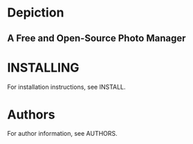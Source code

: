 # Depiction
## A Free and Open-Source Photo Manager

# INSTALLING

For installation instructions, see INSTALL.

# Authors

For author information, see AUTHORS.
